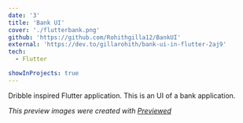 ```yaml
---
date: '3'
title: 'Bank UI'
cover: './flutterbank.png'
github: 'https://github.com/Rohithgilla12/BankUI'
external: 'https://dev.to/gillarohith/bank-ui-in-flutter-2aj9'
tech:
  - Flutter

showInProjects: true
---
```


Dribble inspired Flutter application. This is an UI of a bank application.

_This preview images were created with <a href="https://previewed.app/">Previewed</a>_
